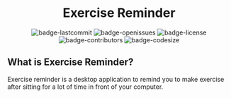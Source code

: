 <h1 align="center">Exercise Reminder</h1>

<p align="center">
  <img alt="badge-lastcommit" src="https://img.shields.io/github/last-commit/GaryNLOL/Exercise-Reminder?style=for-the-badge">
  <img alt="badge-openissues" src="https://img.shields.io/github/issues-raw/GaryNLOL/Exercise-Reminder?style=for-the-badge">
  <img alt="badge-license" src="https://img.shields.io/github/license/GaryNLOL/Exercise-Reminder?style=for-the-badge">
  <img alt="badge-contributors" src="https://img.shields.io/github/contributors/GaryNLOL/Exercise-Reminder?style=for-the-badge">
  <img alt="badge-codesize" src="https://img.shields.io/github/languages/code-size/GaryNLOL/Exercise-Reminder?style=for-the-badge">
</p>

## What is Exercise Reminder?
Exercise reminder is a desktop application to remind you to make exercise after sitting for a lot of time in front of your computer.
